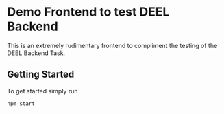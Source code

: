 # Demo Frontend to test DEEL Backend

This is an extremely rudimentary frontend to compliment the testing of the DEEL Backend Task.

## Getting Started

To get started simply run

```
npm start
```
